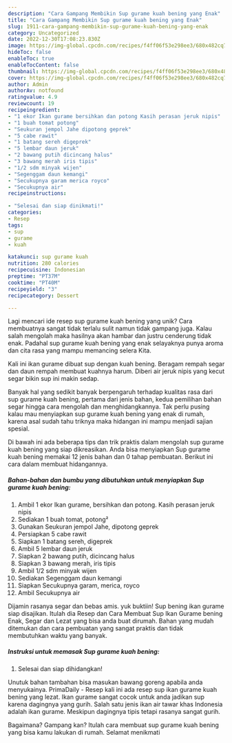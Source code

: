 ```yaml
---
description: "Cara Gampang Membikin Sup gurame kuah bening yang Enak"
title: "Cara Gampang Membikin Sup gurame kuah bening yang Enak"
slug: 1911-cara-gampang-membikin-sup-gurame-kuah-bening-yang-enak
category: Uncategorized
date: 2022-12-30T17:08:23.830Z
image: https://img-global.cpcdn.com/recipes/f4ff06f53e298ee3/680x482cq70/sup-gurame-kuah-bening-foto-resep-utama.jpg
hideToc: false
enableToc: true
enableTocContent: false
thumbnail: https://img-global.cpcdn.com/recipes/f4ff06f53e298ee3/680x482cq70/sup-gurame-kuah-bening-foto-resep-utama.jpg
cover: https://img-global.cpcdn.com/recipes/f4ff06f53e298ee3/680x482cq70/sup-gurame-kuah-bening-foto-resep-utama.jpg
author: Admin
authorAv: notfound
ratingvalue: 4.9
reviewcount: 19
recipeingredient:
- "1 ekor Ikan gurame bersihkan dan potong Kasih perasan jeruk nipis"
- "1 buah tomat potong"
- "Seukuran jempol Jahe dipotong geprek"
- "5 cabe rawit"
- "1 batang sereh digeprek"
- "5 lembar daun jeruk"
- "2 bawang putih dicincang halus"
- "3 bawang merah iris tipis"
- "1/2 sdm minyak wijen"
- "Segenggam daun kemangi"
- "Secukupnya garam merica royco"
- "Secukupnya air"
recipeinstructions:

- "Selesai dan siap dinikmati!"
categories:
- Resep
tags:
- sup
- gurame
- kuah

katakunci: sup gurame kuah 
nutrition: 280 calories
recipecuisine: Indonesian
preptime: "PT37M"
cooktime: "PT40M"
recipeyield: "3"
recipecategory: Dessert

---
```





Lagi mencari ide resep sup gurame kuah bening yang unik? Cara membuatnya sangat tidak terlalu sulit namun tidak gampang juga. Kalau salah mengolah maka hasilnya akan hambar dan justru cenderung tidak enak. Padahal sup gurame kuah bening yang enak selayaknya punya aroma dan cita rasa yang mampu memancing selera Kita.





Kali ini ikan gurame dibuat sup dengan kuah bening. Beragam rempah segar dan daun rempah membuat kuahnya harum. Diberi air jeruk nipis yang kecut segar bikin sup ini makin sedap.

Banyak hal yang sedikit banyak berpengaruh terhadap kualitas rasa dari sup gurame kuah bening, pertama dari jenis bahan, kedua pemilihan bahan segar hingga cara mengolah dan menghidangkannya. Tak perlu pusing kalau mau menyiapkan sup gurame kuah bening yang enak di rumah, karena asal sudah tahu triknya maka hidangan ini mampu menjadi sajian spesial.






Di bawah ini ada beberapa tips dan trik praktis dalam mengolah sup gurame kuah bening yang siap dikreasikan. Anda bisa menyiapkan Sup gurame kuah bening memakai 12 jenis bahan dan 0 tahap pembuatan. Berikut ini cara dalam membuat hidangannya.

<!--inarticleads1-->

##### Bahan-bahan dan bumbu yang dibutuhkan untuk menyiapkan Sup gurame kuah bening:

1. Ambil 1 ekor Ikan gurame, bersihkan dan potong. Kasih perasan jeruk nipis
1. Sediakan 1 buah tomat, potong²
1. Gunakan Seukuran jempol Jahe, dipotong geprek
1. Persiapkan 5 cabe rawit
1. Siapkan 1 batang sereh, digeprek
1. Ambil 5 lembar daun jeruk
1. Siapkan 2 bawang putih, dicincang halus
1. Siapkan 3 bawang merah, iris tipis
1. Ambil 1/2 sdm minyak wijen
1. Sediakan Segenggam daun kemangi
1. Siapkan Secukupnya garam, merica, royco
1. Ambil Secukupnya air


Dijamin rasanya segar dan bebas amis. yuk buktiin! Sup bening ikan gurame siap disajikan. Itulah dia Resep dan Cara Membuat Sup Ikan Gurame bening Enak, Segar dan Lezat yang bisa anda buat dirumah. Bahan yang mudah ditemukan dan cara pembuatan yang sangat praktis dan tidak membutuhkan waktu yang banyak. 

<!--inarticleads2-->

##### Instruksi untuk memasak Sup gurame kuah bening:


1. Selesai dan siap dihidangkan!

Unutuk bahan tambahan bisa masukan bawang goreng apabila anda menyukainya. PrimaDaily - Resep kali ini ada resep sup ikan gurame kuah bening yang lezat. Ikan gurame sangat cocok untuk anda jadikan sup karena dagingnya yang gurih. Salah satu jenis ikan air tawar khas Indonesia adalah ikan gurame. Meskipun dagingnya tipis tetapi rasanya sangat gurih. 

Bagaimana? Gampang kan? Itulah cara membuat sup gurame kuah bening yang bisa kamu lakukan di rumah. Selamat menikmati
